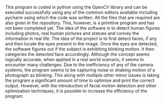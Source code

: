 This program is coded in python using the OpenCV library and can be executed successfully using any of the common editors available including pycharm using which the code was written. All the files that are required are also given in the repository. This, however, is a primitive program and has not been completed yet. The idea of the software is to detect human figures including photos, real human pictures and statues and convey the information in real life. The idea of the project is to first detect faces, if any and then locate the eyes present in the image. Once the eyes are detected, the software figures out if the subject is exhibiting blinking motion. It then categories the detected face accordingly. Although the concept seems logically accurate, when applied in a real world scenario, it seems to encounter many challenges. Due to the inefficiency of any of the camera systems, the program seems to be capturing noise or shaking motion of a photograph as blinking. This along with multiple other minor issues is taking the program a significant amount of time to optimise and print the correct output. However, with the introduction of facial motion detection and other optimization techniques, it is possible to increase the efficiency of the program. 
